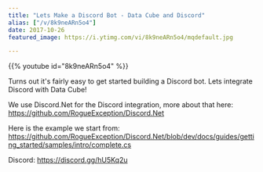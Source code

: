 ```yaml
---
title: "Lets Make a Discord Bot - Data Cube and Discord"
alias: ["/v/8k9neARn5o4"]
date: 2017-10-26
featured_image: https://i.ytimg.com/vi/8k9neARn5o4/mqdefault.jpg

---
```


{{% youtube id="8k9neARn5o4" %}}

Turns out it's fairly easy to get started building a Discord bot. Lets integrate Discord with Data Cube!

We use Discord.Net for the Discord integration, more about that here: https://github.com/RogueException/Discord.Net

Here is the example we start from: https://github.com/RogueException/Discord.Net/blob/dev/docs/guides/getting_started/samples/intro/complete.cs

Discord: https://discord.gg/hU5Kq2u